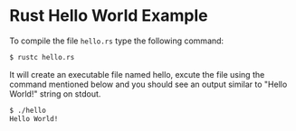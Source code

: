 # Rust Hello World Example

To compile the file `hello.rs` type the following command:

```sh
$ rustc hello.rs
```

It will create an executable file named hello, excute the file using the command
mentioned below and you should see an output similar to "Hello World!" string on
stdout.

```sh
$ ./hello
Hello World!
```
